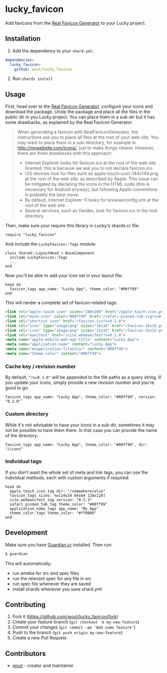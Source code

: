 # lucky_favicon

Add favicons from the [Real Favicon Generator](https://realfavicongenerator.net) to your Lucky project.

## Installation

1. Add the dependency to your `shard.yml`:

```yaml
dependencies:
  lucky_favicon:
    github: wout/lucky_favicon
```

2. Run `shards install`

## Usage

First, head over to the [Real Favicon Generator](https://realfavicongenerator.net), configure your icons and download the package. Unzip the package and place all the files in the public dir in you Lucky project. You can place them in a sub-dir but it has some drawbacks, as explained by the Real Favicon Generator:

> When generating a favicon with RealFaviconGenerator, the instructions ask you to place all files at the root of your web site. You may want to place them in a sub-directory, for example in http://mywebsite.com/icons/, just to make things clearer. However, there are three drawbacks with this approach:
> 
> - Internet Explorer looks for favicon.ico at the root of the web site. Granted: this is because we ask you to not declare favicon.ico.
> - iOS devices look for files such as apple-touch-icon-144x144.png at the root of the web site, as described by Apple. This issue can be mitigated by declaring the icons in the HTML code (this is necessary for Android anyway), but following Apple conventions is probably the best move.
> - By default, Internet Explorer 11 looks for browserconfig.xml at the root of the web site.
> - Several services, such as Yandex, look for favicon.ico in the root directory. 

Then, make sure your require this library in Lucky's shards.cr file:

```crystal
require "lucky_favicon"
```

And include the `LuckyFavicon::Tags` module:

```crystal
class Shared::LayoutHead < BaseComponent
  include LuckyFavicon::Tags
  ...
end
```

Now you'll be able to add your icon set in your layout file:

```crystal
head do
  favicon_tags app_name: "Lucky App", theme_color: "#00ff99"
end
```

This will render a complete set of favicon-related tags:

```html
<link rel="apple-touch-icon" sizes="180x180" href="/apple-touch-icon.png?v=0.1.0">
<link rel="mask-icon" color="#00ff99" href="/safari-pinned-tab.svg?v=0.1.0">
<link rel="shortcut icon" href="/favicon.ico?v=0.1.0">
<link rel="icon" type="image/png" sizes="16x16" href="/favicon-16x16.png?v=0.1.0">
<link rel="icon" type="image/png" sizes="32x32" href="/favicon-32x32.png?v=0.1.0">
<link rel="manifest" href="/site.webmanifest?v=0.1.0">
<meta name="apple-mobile-web-app-title" content="Lucky App">
<meta name="application-name" content="Lucky App">
<meta name="msapplication-TileColor" content="#00ff99">
<meta name="theme-color" content="#00ff99">
```

### Cache key / revision number

By default, `"?v=0.1.0"` will be appended to the file paths as a query string. If you update your icons, simply provide a new revision number and you're good to go:

```crystal
favicon_tags app_name: "Lucky App", theme_color: "#00ff99", version: "0.2.0"
```

### Custom directory
While it's not advisable to have your icons in a sub-dir, sometimes it may not be possible to have them there. In that case you can provide the name of the directory:

```crystal
favicon_tags app_name: "Lucky App", theme_color: "#00ff99", dir: "/icons"
```

### Individual tags
If you don't want the whole set of meta and link tags, you can use the individual methods, each with custom arguments if required:

```crystal
head do
  apple_touch_icon_tag dir: "/somewhere/else"
  favicon_tags sizes: %w[24x24 64x64 128x128]
  site_webmanifest_tag version: "0.5.3"
  safari_pinned_tab_tag theme_color: "#00ff99"
  application_name_tags app_name: "My App"
  theme_color_tags theme_color: "#ff0066"
end
```

## Development

Make sure you have [Guardian.cr](https://github.com/f/guardian) installed. Then
run:

```bash
$ guardian
```

This will automatically:
- run ameba for src and spec files
- run the relevant spec for any file in src
- run spec file whenever they are saved
- install shards whenever you save shard.yml

## Contributing

1. Fork it (<https://github.com/wout/lucky_favicon/fork>)
2. Create your feature branch (`git checkout -b my-new-feature`)
3. Commit your changes (`git commit -am 'Add some feature'`)
4. Push to the branch (`git push origin my-new-feature`)
5. Create a new Pull Request

## Contributors

- [wout](https://github.com/wout) - creator and maintainer
